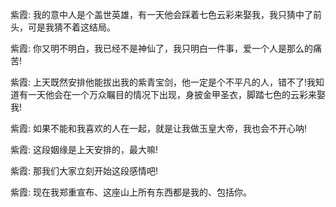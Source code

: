 紫霞: 我的意中人是个盖世英雄，有一天他会踩着七色云彩来娶我，我只猜中了前头，可是我猜不着这结局。

紫霞: 你又明不明白，我已经不是神仙了，我只明白一件事，爱一个人是那么的痛苦!

紫霞: 上天既然安排他能拔出我的紫青宝剑，他一定是个不平凡的人，错不了!我知道有一天他会在一个万众瞩目的情况下出现，身披金甲圣衣，脚踏七色的云彩来娶我!

紫霞: 如果不能和我喜欢的人在一起，就是让我做玉皇大帝，我也会不开心呐!

紫霞: 这段姻缘是上天安排的，最大嘛!

紫霞: 那我们大家立刻开始这段感情吧!

紫霞: 现在我郑重宣布、这座山上所有东西都是我的、包括你。